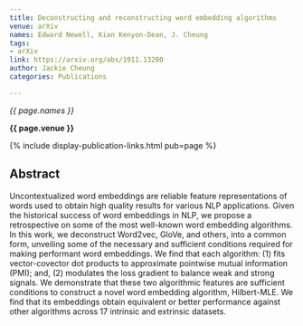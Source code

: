 ```yaml
---
title: Deconstructing and reconstructing word embedding algorithms
venue: arXiv
names: Edward Newell, Kian Kenyon-Dean, J. Cheung
tags:
- arXiv
link: https://arxiv.org/abs/1911.13280
author: Jackie Cheung
categories: Publications

---
```


*{{ page.names }}*

**{{ page.venue }}**

{% include display-publication-links.html pub=page %}

## Abstract

Uncontextualized word embeddings are reliable feature representations of words used to obtain high quality results for various NLP applications. Given the historical success of word embeddings in NLP, we propose a retrospective on some of the most well-known word embedding algorithms. In this work, we deconstruct Word2vec, GloVe, and others, into a common form, unveiling some of the necessary and sufficient conditions required for making performant word embeddings. We find that each algorithm: (1) fits vector-covector dot products to approximate pointwise mutual information (PMI); and, (2) modulates the loss gradient to balance weak and strong signals. We demonstrate that these two algorithmic features are sufficient conditions to construct a novel word embedding algorithm, Hilbert-MLE. We find that its embeddings obtain equivalent or better performance against other algorithms across 17 intrinsic and extrinsic datasets.